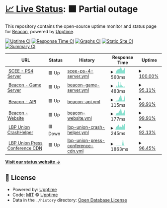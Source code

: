 # [📈 Live Status](https://status.lbpunion.com): <!--live status--> **🟧 Partial outage**

This repository contains the open-source uptime monitor and status page for [Beacon](https://discord.gg/lbpunion), powered by [Upptime](https://github.com/upptime/upptime).

[![Uptime CI](https://github.com/LBPUnion/UnionStatus/workflows/Uptime%20CI/badge.svg)](https://github.com/LBPUnion/UnionStatus/actions?query=workflow%3A%22Uptime+CI%22)
[![Response Time CI](https://github.com/LBPUnion/UnionStatus/workflows/Response%20Time%20CI/badge.svg)](https://github.com/LBPUnion/UnionStatus/actions?query=workflow%3A%22Response+Time+CI%22)
[![Graphs CI](https://github.com/LBPUnion/UnionStatus/workflows/Graphs%20CI/badge.svg)](https://github.com/LBPUnion/UnionStatus/actions?query=workflow%3A%22Graphs+CI%22)
[![Static Site CI](https://github.com/LBPUnion/UnionStatus/workflows/Static%20Site%20CI/badge.svg)](https://github.com/LBPUnion/UnionStatus/actions?query=workflow%3A%22Static+Site+CI%22)
[![Summary CI](https://github.com/LBPUnion/UnionStatus/workflows/Summary%20CI/badge.svg)](https://github.com/LBPUnion/UnionStatus/actions?query=workflow%3A%22Summary+CI%22)

<!--start: status pages-->
<!-- This summary is generated by Upptime (https://github.com/upptime/upptime) -->
<!-- Do not edit this manually, your changes will be overwritten -->
<!-- prettier-ignore -->
| URL | Status | History | Response Time | Uptime |
| --- | ------ | ------- | ------------- | ------ |
| <img alt="" src="https://upload.wikimedia.org/wikipedia/commons/thumb/4/4e/Playstation_logo_colour.svg/2560px-Playstation_logo_colour.svg.png" height="13"> [SCEE - PS4 Server](https://littlebigplanetps3.online.scee.com:10061/LITTLEBIGPLANETPS3_XML) | 🟩 Up | [scee-ps-4-server.yml](https://github.com/LBPUnion/UnionStatus/commits/HEAD/history/scee-ps-4-server.yml) | <details><summary><img alt="Response time graph" src="./graphs/scee-ps-4-server/response-time-week.png" height="20"> 560ms</summary><br><a href="https://status.lbpunion.com/history/scee-ps-4-server"><img alt="Response time 590" src="https://img.shields.io/endpoint?url=https%3A%2F%2Fraw.githubusercontent.com%2FLBPUnion%2FUnionStatus%2FHEAD%2Fapi%2Fscee-ps-4-server%2Fresponse-time.json"></a><br><a href="https://status.lbpunion.com/history/scee-ps-4-server"><img alt="24-hour response time 746" src="https://img.shields.io/endpoint?url=https%3A%2F%2Fraw.githubusercontent.com%2FLBPUnion%2FUnionStatus%2FHEAD%2Fapi%2Fscee-ps-4-server%2Fresponse-time-day.json"></a><br><a href="https://status.lbpunion.com/history/scee-ps-4-server"><img alt="7-day response time 560" src="https://img.shields.io/endpoint?url=https%3A%2F%2Fraw.githubusercontent.com%2FLBPUnion%2FUnionStatus%2FHEAD%2Fapi%2Fscee-ps-4-server%2Fresponse-time-week.json"></a><br><a href="https://status.lbpunion.com/history/scee-ps-4-server"><img alt="30-day response time 588" src="https://img.shields.io/endpoint?url=https%3A%2F%2Fraw.githubusercontent.com%2FLBPUnion%2FUnionStatus%2FHEAD%2Fapi%2Fscee-ps-4-server%2Fresponse-time-month.json"></a><br><a href="https://status.lbpunion.com/history/scee-ps-4-server"><img alt="1-year response time 590" src="https://img.shields.io/endpoint?url=https%3A%2F%2Fraw.githubusercontent.com%2FLBPUnion%2FUnionStatus%2FHEAD%2Fapi%2Fscee-ps-4-server%2Fresponse-time-year.json"></a></details> | <details><summary><a href="https://status.lbpunion.com/history/scee-ps-4-server">100.00%</a></summary><a href="https://status.lbpunion.com/history/scee-ps-4-server"><img alt="All-time uptime 98.26%" src="https://img.shields.io/endpoint?url=https%3A%2F%2Fraw.githubusercontent.com%2FLBPUnion%2FUnionStatus%2FHEAD%2Fapi%2Fscee-ps-4-server%2Fuptime.json"></a><br><a href="https://status.lbpunion.com/history/scee-ps-4-server"><img alt="24-hour uptime 100.00%" src="https://img.shields.io/endpoint?url=https%3A%2F%2Fraw.githubusercontent.com%2FLBPUnion%2FUnionStatus%2FHEAD%2Fapi%2Fscee-ps-4-server%2Fuptime-day.json"></a><br><a href="https://status.lbpunion.com/history/scee-ps-4-server"><img alt="7-day uptime 100.00%" src="https://img.shields.io/endpoint?url=https%3A%2F%2Fraw.githubusercontent.com%2FLBPUnion%2FUnionStatus%2FHEAD%2Fapi%2Fscee-ps-4-server%2Fuptime-week.json"></a><br><a href="https://status.lbpunion.com/history/scee-ps-4-server"><img alt="30-day uptime 96.96%" src="https://img.shields.io/endpoint?url=https%3A%2F%2Fraw.githubusercontent.com%2FLBPUnion%2FUnionStatus%2FHEAD%2Fapi%2Fscee-ps-4-server%2Fuptime-month.json"></a><br><a href="https://status.lbpunion.com/history/scee-ps-4-server"><img alt="1-year uptime 98.26%" src="https://img.shields.io/endpoint?url=https%3A%2F%2Fraw.githubusercontent.com%2FLBPUnion%2FUnionStatus%2FHEAD%2Fapi%2Fscee-ps-4-server%2Fuptime-year.json"></a></details>
| <img alt="" src="https://beacon.lbpunion.com/logo-color.png" height="13"> [Beacon - Game Server](https://lighthouse.lbpunion.com/LITTLEBIGPLANETPS3_XML/status) | 🟩 Up | [beacon-game-server.yml](https://github.com/LBPUnion/UnionStatus/commits/HEAD/history/beacon-game-server.yml) | <details><summary><img alt="Response time graph" src="./graphs/beacon-game-server/response-time-week.png" height="20"> 483ms</summary><br><a href="https://status.lbpunion.com/history/beacon-game-server"><img alt="Response time 284" src="https://img.shields.io/endpoint?url=https%3A%2F%2Fraw.githubusercontent.com%2FLBPUnion%2FUnionStatus%2FHEAD%2Fapi%2Fbeacon-game-server%2Fresponse-time.json"></a><br><a href="https://status.lbpunion.com/history/beacon-game-server"><img alt="24-hour response time 374" src="https://img.shields.io/endpoint?url=https%3A%2F%2Fraw.githubusercontent.com%2FLBPUnion%2FUnionStatus%2FHEAD%2Fapi%2Fbeacon-game-server%2Fresponse-time-day.json"></a><br><a href="https://status.lbpunion.com/history/beacon-game-server"><img alt="7-day response time 483" src="https://img.shields.io/endpoint?url=https%3A%2F%2Fraw.githubusercontent.com%2FLBPUnion%2FUnionStatus%2FHEAD%2Fapi%2Fbeacon-game-server%2Fresponse-time-week.json"></a><br><a href="https://status.lbpunion.com/history/beacon-game-server"><img alt="30-day response time 342" src="https://img.shields.io/endpoint?url=https%3A%2F%2Fraw.githubusercontent.com%2FLBPUnion%2FUnionStatus%2FHEAD%2Fapi%2Fbeacon-game-server%2Fresponse-time-month.json"></a><br><a href="https://status.lbpunion.com/history/beacon-game-server"><img alt="1-year response time 284" src="https://img.shields.io/endpoint?url=https%3A%2F%2Fraw.githubusercontent.com%2FLBPUnion%2FUnionStatus%2FHEAD%2Fapi%2Fbeacon-game-server%2Fresponse-time-year.json"></a></details> | <details><summary><a href="https://status.lbpunion.com/history/beacon-game-server">95.11%</a></summary><a href="https://status.lbpunion.com/history/beacon-game-server"><img alt="All-time uptime 97.31%" src="https://img.shields.io/endpoint?url=https%3A%2F%2Fraw.githubusercontent.com%2FLBPUnion%2FUnionStatus%2FHEAD%2Fapi%2Fbeacon-game-server%2Fuptime.json"></a><br><a href="https://status.lbpunion.com/history/beacon-game-server"><img alt="24-hour uptime 100.00%" src="https://img.shields.io/endpoint?url=https%3A%2F%2Fraw.githubusercontent.com%2FLBPUnion%2FUnionStatus%2FHEAD%2Fapi%2Fbeacon-game-server%2Fuptime-day.json"></a><br><a href="https://status.lbpunion.com/history/beacon-game-server"><img alt="7-day uptime 95.11%" src="https://img.shields.io/endpoint?url=https%3A%2F%2Fraw.githubusercontent.com%2FLBPUnion%2FUnionStatus%2FHEAD%2Fapi%2Fbeacon-game-server%2Fuptime-week.json"></a><br><a href="https://status.lbpunion.com/history/beacon-game-server"><img alt="30-day uptime 95.07%" src="https://img.shields.io/endpoint?url=https%3A%2F%2Fraw.githubusercontent.com%2FLBPUnion%2FUnionStatus%2FHEAD%2Fapi%2Fbeacon-game-server%2Fuptime-month.json"></a><br><a href="https://status.lbpunion.com/history/beacon-game-server"><img alt="1-year uptime 97.31%" src="https://img.shields.io/endpoint?url=https%3A%2F%2Fraw.githubusercontent.com%2FLBPUnion%2FUnionStatus%2FHEAD%2Fapi%2Fbeacon-game-server%2Fuptime-year.json"></a></details>
| <img alt="" src="https://beacon.lbpunion.com/logo-color.png" height="13"> [Beacon - API](https://lighthouse.lbpunion.com/api/v1/status) | 🟩 Up | [beacon-api.yml](https://github.com/LBPUnion/UnionStatus/commits/HEAD/history/beacon-api.yml) | <details><summary><img alt="Response time graph" src="./graphs/beacon-api/response-time-week.png" height="20"> 115ms</summary><br><a href="https://status.lbpunion.com/history/beacon-api"><img alt="Response time 133" src="https://img.shields.io/endpoint?url=https%3A%2F%2Fraw.githubusercontent.com%2FLBPUnion%2FUnionStatus%2FHEAD%2Fapi%2Fbeacon-api%2Fresponse-time.json"></a><br><a href="https://status.lbpunion.com/history/beacon-api"><img alt="24-hour response time 241" src="https://img.shields.io/endpoint?url=https%3A%2F%2Fraw.githubusercontent.com%2FLBPUnion%2FUnionStatus%2FHEAD%2Fapi%2Fbeacon-api%2Fresponse-time-day.json"></a><br><a href="https://status.lbpunion.com/history/beacon-api"><img alt="7-day response time 115" src="https://img.shields.io/endpoint?url=https%3A%2F%2Fraw.githubusercontent.com%2FLBPUnion%2FUnionStatus%2FHEAD%2Fapi%2Fbeacon-api%2Fresponse-time-week.json"></a><br><a href="https://status.lbpunion.com/history/beacon-api"><img alt="30-day response time 130" src="https://img.shields.io/endpoint?url=https%3A%2F%2Fraw.githubusercontent.com%2FLBPUnion%2FUnionStatus%2FHEAD%2Fapi%2Fbeacon-api%2Fresponse-time-month.json"></a><br><a href="https://status.lbpunion.com/history/beacon-api"><img alt="1-year response time 133" src="https://img.shields.io/endpoint?url=https%3A%2F%2Fraw.githubusercontent.com%2FLBPUnion%2FUnionStatus%2FHEAD%2Fapi%2Fbeacon-api%2Fresponse-time-year.json"></a></details> | <details><summary><a href="https://status.lbpunion.com/history/beacon-api">99.91%</a></summary><a href="https://status.lbpunion.com/history/beacon-api"><img alt="All-time uptime 98.59%" src="https://img.shields.io/endpoint?url=https%3A%2F%2Fraw.githubusercontent.com%2FLBPUnion%2FUnionStatus%2FHEAD%2Fapi%2Fbeacon-api%2Fuptime.json"></a><br><a href="https://status.lbpunion.com/history/beacon-api"><img alt="24-hour uptime 100.00%" src="https://img.shields.io/endpoint?url=https%3A%2F%2Fraw.githubusercontent.com%2FLBPUnion%2FUnionStatus%2FHEAD%2Fapi%2Fbeacon-api%2Fuptime-day.json"></a><br><a href="https://status.lbpunion.com/history/beacon-api"><img alt="7-day uptime 99.91%" src="https://img.shields.io/endpoint?url=https%3A%2F%2Fraw.githubusercontent.com%2FLBPUnion%2FUnionStatus%2FHEAD%2Fapi%2Fbeacon-api%2Fuptime-week.json"></a><br><a href="https://status.lbpunion.com/history/beacon-api"><img alt="30-day uptime 97.43%" src="https://img.shields.io/endpoint?url=https%3A%2F%2Fraw.githubusercontent.com%2FLBPUnion%2FUnionStatus%2FHEAD%2Fapi%2Fbeacon-api%2Fuptime-month.json"></a><br><a href="https://status.lbpunion.com/history/beacon-api"><img alt="1-year uptime 98.59%" src="https://img.shields.io/endpoint?url=https%3A%2F%2Fraw.githubusercontent.com%2FLBPUnion%2FUnionStatus%2FHEAD%2Fapi%2Fbeacon-api%2Fuptime-year.json"></a></details>
| <img alt="" src="https://beacon.lbpunion.com/logo-color.png" height="13"> [Beacon - Website](https://beacon.lbpunion.com/status) | 🟩 Up | [beacon-website.yml](https://github.com/LBPUnion/UnionStatus/commits/HEAD/history/beacon-website.yml) | <details><summary><img alt="Response time graph" src="./graphs/beacon-website/response-time-week.png" height="20"> 177ms</summary><br><a href="https://status.lbpunion.com/history/beacon-website"><img alt="Response time 842" src="https://img.shields.io/endpoint?url=https%3A%2F%2Fraw.githubusercontent.com%2FLBPUnion%2FUnionStatus%2FHEAD%2Fapi%2Fbeacon-website%2Fresponse-time.json"></a><br><a href="https://status.lbpunion.com/history/beacon-website"><img alt="24-hour response time 279" src="https://img.shields.io/endpoint?url=https%3A%2F%2Fraw.githubusercontent.com%2FLBPUnion%2FUnionStatus%2FHEAD%2Fapi%2Fbeacon-website%2Fresponse-time-day.json"></a><br><a href="https://status.lbpunion.com/history/beacon-website"><img alt="7-day response time 177" src="https://img.shields.io/endpoint?url=https%3A%2F%2Fraw.githubusercontent.com%2FLBPUnion%2FUnionStatus%2FHEAD%2Fapi%2Fbeacon-website%2Fresponse-time-week.json"></a><br><a href="https://status.lbpunion.com/history/beacon-website"><img alt="30-day response time 200" src="https://img.shields.io/endpoint?url=https%3A%2F%2Fraw.githubusercontent.com%2FLBPUnion%2FUnionStatus%2FHEAD%2Fapi%2Fbeacon-website%2Fresponse-time-month.json"></a><br><a href="https://status.lbpunion.com/history/beacon-website"><img alt="1-year response time 842" src="https://img.shields.io/endpoint?url=https%3A%2F%2Fraw.githubusercontent.com%2FLBPUnion%2FUnionStatus%2FHEAD%2Fapi%2Fbeacon-website%2Fresponse-time-year.json"></a></details> | <details><summary><a href="https://status.lbpunion.com/history/beacon-website">99.91%</a></summary><a href="https://status.lbpunion.com/history/beacon-website"><img alt="All-time uptime 98.59%" src="https://img.shields.io/endpoint?url=https%3A%2F%2Fraw.githubusercontent.com%2FLBPUnion%2FUnionStatus%2FHEAD%2Fapi%2Fbeacon-website%2Fuptime.json"></a><br><a href="https://status.lbpunion.com/history/beacon-website"><img alt="24-hour uptime 100.00%" src="https://img.shields.io/endpoint?url=https%3A%2F%2Fraw.githubusercontent.com%2FLBPUnion%2FUnionStatus%2FHEAD%2Fapi%2Fbeacon-website%2Fuptime-day.json"></a><br><a href="https://status.lbpunion.com/history/beacon-website"><img alt="7-day uptime 99.91%" src="https://img.shields.io/endpoint?url=https%3A%2F%2Fraw.githubusercontent.com%2FLBPUnion%2FUnionStatus%2FHEAD%2Fapi%2Fbeacon-website%2Fuptime-week.json"></a><br><a href="https://status.lbpunion.com/history/beacon-website"><img alt="30-day uptime 97.43%" src="https://img.shields.io/endpoint?url=https%3A%2F%2Fraw.githubusercontent.com%2FLBPUnion%2FUnionStatus%2FHEAD%2Fapi%2Fbeacon-website%2Fuptime-month.json"></a><br><a href="https://status.lbpunion.com/history/beacon-website"><img alt="1-year uptime 98.59%" src="https://img.shields.io/endpoint?url=https%3A%2F%2Fraw.githubusercontent.com%2FLBPUnion%2FUnionStatus%2FHEAD%2Fapi%2Fbeacon-website%2Fuptime-year.json"></a></details>
| <img alt="" src="https://crashhelper.lbpunion.com/favicon.ico" height="13"> [LBP Union CrashHelper](https://crashhelper.lbpunion.com) | 🟥 Down | [lbp-union-crash-helper.yml](https://github.com/LBPUnion/UnionStatus/commits/HEAD/history/lbp-union-crash-helper.yml) | <details><summary><img alt="Response time graph" src="./graphs/lbp-union-crash-helper/response-time-week.png" height="20"> 245ms</summary><br><a href="https://status.lbpunion.com/history/lbp-union-crash-helper"><img alt="Response time 245" src="https://img.shields.io/endpoint?url=https%3A%2F%2Fraw.githubusercontent.com%2FLBPUnion%2FUnionStatus%2FHEAD%2Fapi%2Flbp-union-crash-helper%2Fresponse-time.json"></a><br><a href="https://status.lbpunion.com/history/lbp-union-crash-helper"><img alt="24-hour response time 280" src="https://img.shields.io/endpoint?url=https%3A%2F%2Fraw.githubusercontent.com%2FLBPUnion%2FUnionStatus%2FHEAD%2Fapi%2Flbp-union-crash-helper%2Fresponse-time-day.json"></a><br><a href="https://status.lbpunion.com/history/lbp-union-crash-helper"><img alt="7-day response time 245" src="https://img.shields.io/endpoint?url=https%3A%2F%2Fraw.githubusercontent.com%2FLBPUnion%2FUnionStatus%2FHEAD%2Fapi%2Flbp-union-crash-helper%2Fresponse-time-week.json"></a><br><a href="https://status.lbpunion.com/history/lbp-union-crash-helper"><img alt="30-day response time 245" src="https://img.shields.io/endpoint?url=https%3A%2F%2Fraw.githubusercontent.com%2FLBPUnion%2FUnionStatus%2FHEAD%2Fapi%2Flbp-union-crash-helper%2Fresponse-time-month.json"></a><br><a href="https://status.lbpunion.com/history/lbp-union-crash-helper"><img alt="1-year response time 245" src="https://img.shields.io/endpoint?url=https%3A%2F%2Fraw.githubusercontent.com%2FLBPUnion%2FUnionStatus%2FHEAD%2Fapi%2Flbp-union-crash-helper%2Fresponse-time-year.json"></a></details> | <details><summary><a href="https://status.lbpunion.com/history/lbp-union-crash-helper">92.13%</a></summary><a href="https://status.lbpunion.com/history/lbp-union-crash-helper"><img alt="All-time uptime 96.10%" src="https://img.shields.io/endpoint?url=https%3A%2F%2Fraw.githubusercontent.com%2FLBPUnion%2FUnionStatus%2FHEAD%2Fapi%2Flbp-union-crash-helper%2Fuptime.json"></a><br><a href="https://status.lbpunion.com/history/lbp-union-crash-helper"><img alt="24-hour uptime 95.65%" src="https://img.shields.io/endpoint?url=https%3A%2F%2Fraw.githubusercontent.com%2FLBPUnion%2FUnionStatus%2FHEAD%2Fapi%2Flbp-union-crash-helper%2Fuptime-day.json"></a><br><a href="https://status.lbpunion.com/history/lbp-union-crash-helper"><img alt="7-day uptime 92.13%" src="https://img.shields.io/endpoint?url=https%3A%2F%2Fraw.githubusercontent.com%2FLBPUnion%2FUnionStatus%2FHEAD%2Fapi%2Flbp-union-crash-helper%2Fuptime-week.json"></a><br><a href="https://status.lbpunion.com/history/lbp-union-crash-helper"><img alt="30-day uptime 96.10%" src="https://img.shields.io/endpoint?url=https%3A%2F%2Fraw.githubusercontent.com%2FLBPUnion%2FUnionStatus%2FHEAD%2Fapi%2Flbp-union-crash-helper%2Fuptime-month.json"></a><br><a href="https://status.lbpunion.com/history/lbp-union-crash-helper"><img alt="1-year uptime 96.10%" src="https://img.shields.io/endpoint?url=https%3A%2F%2Fraw.githubusercontent.com%2FLBPUnion%2FUnionStatus%2FHEAD%2Fapi%2Flbp-union-crash-helper%2Fuptime-year.json"></a></details>
| <img alt="" src="https://crashhelper.lbpunion.com/favicon.ico" height="13"> [LBP Union Press Conference CDN](https://cdn.drones.gay) | 🟩 Up | [lbp-union-press-conference-cdn.yml](https://github.com/LBPUnion/UnionStatus/commits/HEAD/history/lbp-union-press-conference-cdn.yml) | <details><summary><img alt="Response time graph" src="./graphs/lbp-union-press-conference-cdn/response-time-week.png" height="20"> 1863ms</summary><br><a href="https://status.lbpunion.com/history/lbp-union-press-conference-cdn"><img alt="Response time 1035" src="https://img.shields.io/endpoint?url=https%3A%2F%2Fraw.githubusercontent.com%2FLBPUnion%2FUnionStatus%2FHEAD%2Fapi%2Flbp-union-press-conference-cdn%2Fresponse-time.json"></a><br><a href="https://status.lbpunion.com/history/lbp-union-press-conference-cdn"><img alt="24-hour response time 90" src="https://img.shields.io/endpoint?url=https%3A%2F%2Fraw.githubusercontent.com%2FLBPUnion%2FUnionStatus%2FHEAD%2Fapi%2Flbp-union-press-conference-cdn%2Fresponse-time-day.json"></a><br><a href="https://status.lbpunion.com/history/lbp-union-press-conference-cdn"><img alt="7-day response time 1863" src="https://img.shields.io/endpoint?url=https%3A%2F%2Fraw.githubusercontent.com%2FLBPUnion%2FUnionStatus%2FHEAD%2Fapi%2Flbp-union-press-conference-cdn%2Fresponse-time-week.json"></a><br><a href="https://status.lbpunion.com/history/lbp-union-press-conference-cdn"><img alt="30-day response time 1035" src="https://img.shields.io/endpoint?url=https%3A%2F%2Fraw.githubusercontent.com%2FLBPUnion%2FUnionStatus%2FHEAD%2Fapi%2Flbp-union-press-conference-cdn%2Fresponse-time-month.json"></a><br><a href="https://status.lbpunion.com/history/lbp-union-press-conference-cdn"><img alt="1-year response time 1035" src="https://img.shields.io/endpoint?url=https%3A%2F%2Fraw.githubusercontent.com%2FLBPUnion%2FUnionStatus%2FHEAD%2Fapi%2Flbp-union-press-conference-cdn%2Fresponse-time-year.json"></a></details> | <details><summary><a href="https://status.lbpunion.com/history/lbp-union-press-conference-cdn">96.45%</a></summary><a href="https://status.lbpunion.com/history/lbp-union-press-conference-cdn"><img alt="All-time uptime 98.00%" src="https://img.shields.io/endpoint?url=https%3A%2F%2Fraw.githubusercontent.com%2FLBPUnion%2FUnionStatus%2FHEAD%2Fapi%2Flbp-union-press-conference-cdn%2Fuptime.json"></a><br><a href="https://status.lbpunion.com/history/lbp-union-press-conference-cdn"><img alt="24-hour uptime 100.00%" src="https://img.shields.io/endpoint?url=https%3A%2F%2Fraw.githubusercontent.com%2FLBPUnion%2FUnionStatus%2FHEAD%2Fapi%2Flbp-union-press-conference-cdn%2Fuptime-day.json"></a><br><a href="https://status.lbpunion.com/history/lbp-union-press-conference-cdn"><img alt="7-day uptime 96.45%" src="https://img.shields.io/endpoint?url=https%3A%2F%2Fraw.githubusercontent.com%2FLBPUnion%2FUnionStatus%2FHEAD%2Fapi%2Flbp-union-press-conference-cdn%2Fuptime-week.json"></a><br><a href="https://status.lbpunion.com/history/lbp-union-press-conference-cdn"><img alt="30-day uptime 98.00%" src="https://img.shields.io/endpoint?url=https%3A%2F%2Fraw.githubusercontent.com%2FLBPUnion%2FUnionStatus%2FHEAD%2Fapi%2Flbp-union-press-conference-cdn%2Fuptime-month.json"></a><br><a href="https://status.lbpunion.com/history/lbp-union-press-conference-cdn"><img alt="1-year uptime 98.00%" src="https://img.shields.io/endpoint?url=https%3A%2F%2Fraw.githubusercontent.com%2FLBPUnion%2FUnionStatus%2FHEAD%2Fapi%2Flbp-union-press-conference-cdn%2Fuptime-year.json"></a></details>

<!--end: status pages-->

[**Visit our status website →**](https://status.lbpunion.com)

## 📄 License

- Powered by: [Upptime](https://github.com/upptime/upptime)
- Code: [MIT](./LICENSE) © [Upptime](https://upptime.js.org)
- Data in the `./history` directory: [Open Database License](https://opendatacommons.org/licenses/odbl/1-0/)
